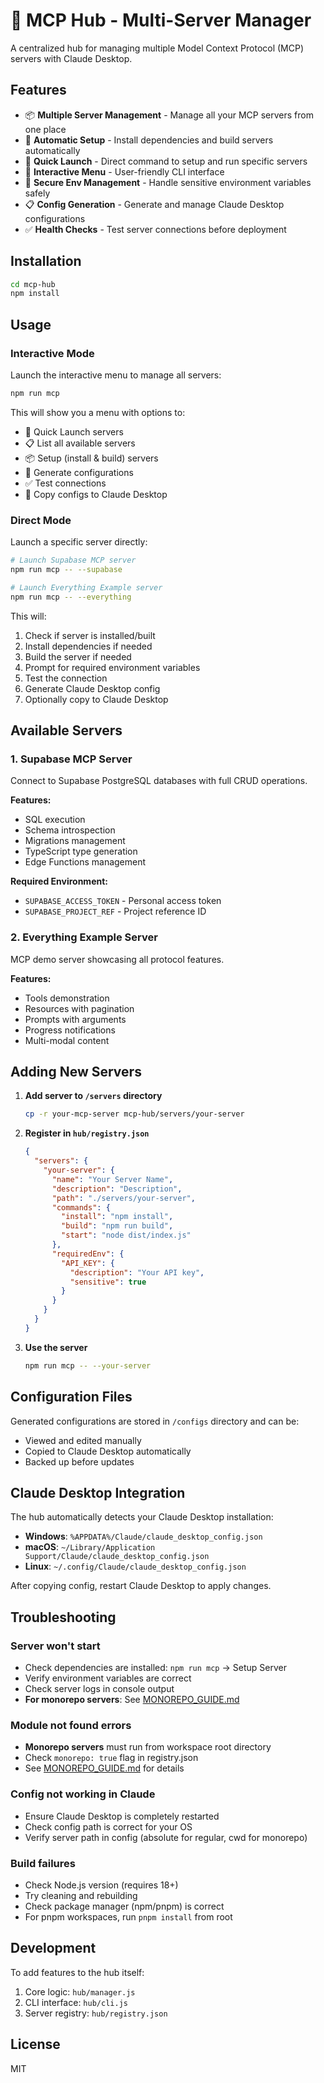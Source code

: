 # 🚀 MCP Hub - Multi-Server Manager

A centralized hub for managing multiple Model Context Protocol (MCP) servers with Claude Desktop.

## Features

- 📦 **Multiple Server Management** - Manage all your MCP servers from one place
- 🔧 **Automatic Setup** - Install dependencies and build servers automatically
- 🎯 **Quick Launch** - Direct command to setup and run specific servers
- 🎨 **Interactive Menu** - User-friendly CLI interface
- 🔑 **Secure Env Management** - Handle sensitive environment variables safely
- 📋 **Config Generation** - Generate and manage Claude Desktop configurations
- ✅ **Health Checks** - Test server connections before deployment

## Installation

```bash
cd mcp-hub
npm install
```

## Usage

### Interactive Mode
Launch the interactive menu to manage all servers:

```bash
npm run mcp
```

This will show you a menu with options to:
- 🚀 Quick Launch servers
- 📋 List all available servers
- 📦 Setup (install & build) servers
- 🔧 Generate configurations
- ✅ Test connections
- 📁 Copy configs to Claude Desktop

### Direct Mode
Launch a specific server directly:

```bash
# Launch Supabase MCP server
npm run mcp -- --supabase

# Launch Everything Example server
npm run mcp -- --everything
```

This will:
1. Check if server is installed/built
2. Install dependencies if needed
3. Build the server if needed
4. Prompt for required environment variables
5. Test the connection
6. Generate Claude Desktop config
7. Optionally copy to Claude Desktop

## Available Servers

### 1. Supabase MCP Server
Connect to Supabase PostgreSQL databases with full CRUD operations.

**Features:**
- SQL execution
- Schema introspection
- Migrations management
- TypeScript type generation
- Edge Functions management

**Required Environment:**
- `SUPABASE_ACCESS_TOKEN` - Personal access token
- `SUPABASE_PROJECT_REF` - Project reference ID

### 2. Everything Example Server
MCP demo server showcasing all protocol features.

**Features:**
- Tools demonstration
- Resources with pagination
- Prompts with arguments
- Progress notifications
- Multi-modal content

## Adding New Servers

1. **Add server to `/servers` directory**
   ```bash
   cp -r your-mcp-server mcp-hub/servers/your-server
   ```

2. **Register in `hub/registry.json`**
   ```json
   {
     "servers": {
       "your-server": {
         "name": "Your Server Name",
         "description": "Description",
         "path": "./servers/your-server",
         "commands": {
           "install": "npm install",
           "build": "npm run build",
           "start": "node dist/index.js"
         },
         "requiredEnv": {
           "API_KEY": {
             "description": "Your API key",
             "sensitive": true
           }
         }
       }
     }
   }
   ```

3. **Use the server**
   ```bash
   npm run mcp -- --your-server
   ```

## Configuration Files

Generated configurations are stored in `/configs` directory and can be:
- Viewed and edited manually
- Copied to Claude Desktop automatically
- Backed up before updates

## Claude Desktop Integration

The hub automatically detects your Claude Desktop installation:
- **Windows**: `%APPDATA%/Claude/claude_desktop_config.json`
- **macOS**: `~/Library/Application Support/Claude/claude_desktop_config.json`
- **Linux**: `~/.config/Claude/claude_desktop_config.json`

After copying config, restart Claude Desktop to apply changes.

## Troubleshooting

### Server won't start
- Check dependencies are installed: `npm run mcp` → Setup Server
- Verify environment variables are correct
- Check server logs in console output
- **For monorepo servers**: See [MONOREPO_GUIDE.md](MONOREPO_GUIDE.md)

### Module not found errors
- **Monorepo servers** must run from workspace root directory
- Check `monorepo: true` flag in registry.json
- See [MONOREPO_GUIDE.md](MONOREPO_GUIDE.md) for details

### Config not working in Claude
- Ensure Claude Desktop is completely restarted
- Check config path is correct for your OS
- Verify server path in config (absolute for regular, cwd for monorepo)

### Build failures
- Check Node.js version (requires 18+)
- Try cleaning and rebuilding
- Check package manager (npm/pnpm) is correct
- For pnpm workspaces, run `pnpm install` from root

## Development

To add features to the hub itself:
1. Core logic: `hub/manager.js`
2. CLI interface: `hub/cli.js`
3. Server registry: `hub/registry.json`

## License

MIT